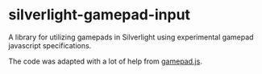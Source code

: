 silverlight-gamepad-input
=========================

A library for utilizing gamepads in Silverlight using experimental gamepad javascript specifications.

The code was adapted with a lot of help from [gamepad.js](https://github.com/sgraham/gamepad.js/).
